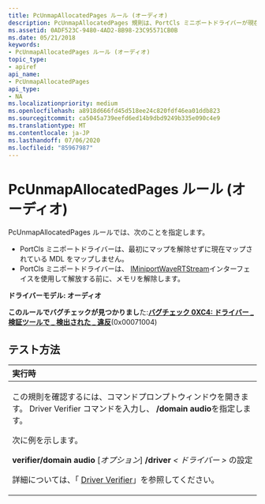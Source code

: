 ```yaml
---
title: PcUnmapAllocatedPages ルール (オーディオ)
description: PcUnmapAllocatedPages 規則は、PortCls ミニポートドライバーが現在マップされている MDL を最初にマップ解除せずにマップしないことを指定します。PortCls ミニポートドライバーは、IMiniportWaveRTStream インターフェイスを使用して解放する前に、メモリを解除します。
ms.assetid: 0ADF523C-9480-4AD2-8B98-23C95571CB0B
ms.date: 05/21/2018
keywords:
- PcUnmapAllocatedPages ルール (オーディオ)
topic_type:
- apiref
api_name:
- PcUnmapAllocatedPages
api_type:
- NA
ms.localizationpriority: medium
ms.openlocfilehash: a8918d666fd45d518ee24c820fdf46ea01ddb823
ms.sourcegitcommit: ca5045a739eefd6ed14b9dbd9249b335e090c4e9
ms.translationtype: MT
ms.contentlocale: ja-JP
ms.lasthandoff: 07/06/2020
ms.locfileid: "85967987"
---
```

# <a name="pcunmapallocatedpages-rule-audio"></a>PcUnmapAllocatedPages ルール (オーディオ)


PcUnmapAllocatedPages ルールでは、次のことを指定します。

-   PortCls ミニポートドライバーは、最初にマップを解除せずに現在マップされている MDL をマップしません。
-   PortCls ミニポートドライバーは、 [IMiniportWaveRTStream](https://docs.microsoft.com/windows-hardware/drivers/ddi/portcls/nn-portcls-iminiportwavertstream)インターフェイスを使用して解放する前に、メモリを解除します。

**ドライバーモデル: オーディオ**

**このルールでバグチェックが見つかりまし**た:[**バグチェック 0XC4: ドライバー \_ 検証ツールで \_ 検出された \_ 違反**](https://docs.microsoft.com/windows-hardware/drivers/debugger/bug-check-0xc4--driver-verifier-detected-violation)(0x00071004)


<a name="how-to-test"></a>テスト方法
-----------

<table>
<colgroup>
<col width="100%" />
</colgroup>
<thead>
<tr class="header">
<th align="left">実行時</th>
</tr>
</thead>
<tbody>
<tr class="odd">
<td align="left"><p>この規則を確認するには、コマンドプロンプトウィンドウを開きます。 Driver Verifier コマンドを入力し、 <strong>/domain audio</strong>を指定します。</p>
<p>次に例を示します。</p>
<p><strong>verifier/domain audio</strong> [<em>オプション</em>] <strong>/driver</strong> <em> &lt; ドライバー &gt; </em>の設定</p>
<p>詳細については、「 <a href="https://docs.microsoft.com/windows-hardware/drivers/devtest/driver-verifier" data-raw-source="[Driver Verifier](https://docs.microsoft.com/windows-hardware/drivers/devtest/driver-verifier)">Driver Verifier</a>」を参照してください。</p></td>
</tr>
</tbody>
</table>

 

 

 





